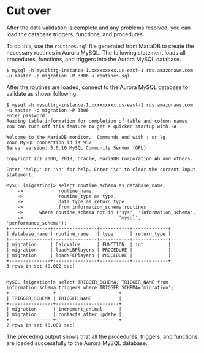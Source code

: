 # Cut over<a name="chap-mariadb2auroramysql.cutover"></a>

After the data validation is complete and any problems resolved, you can load the database triggers, functions, and procedures\.

To do this, use the `routines.sql` file generated from MariaDB to create the necessary routines in Aurora MySQL\. The following statement loads all procedures, functions, and triggers into the Aurora MySQL database\.

```
$ mysql -h mysqltrg-instance-1.xxxxxxxxx.us-east-1.rds.amazonaws.com  -u master -p migration -P 3306 < routines.sql
```

After the routines are loaded, connect to the Aurora MySQL database to validate as shown following\.

```
$ mysql -h mysqltrg-instance-1.xxxxxxxxx.us-east-1.rds.amazonaws.com  -u master -p migration -P 3306
Enter password:
Reading table information for completion of table and column names
You can turn off this feature to get a quicker startup with -A

Welcome to the MariaDB monitor.  Commands end with ; or \g.
Your MySQL connection id is 957
Server version: 5.6.10 MySQL Community Server (GPL)

Copyright (c) 2000, 2018, Oracle, MariaDB Corporation Ab and others.

Enter 'help;' or '\h' for help. Enter '\c' to clear the current input statement.

MySQL [migration]> select routine_schema as database_name,
    ->             routine_name,
    ->             routine_type as type,
    ->             data_type as return_type
    ->             from information_schema.routines
    ->      where routine_schema not in ('sys', 'information_schema',
    ->                                   'mysql', 'performance_schema');
+---------------+----------------+-----------+-------------+
| database_name | routine_name   | type      | return_type |
+---------------+----------------+-----------+-------------+
| migration     | CalcValue      | FUNCTION  | int         |
| migration     | loadMLBPlayers | PROCEDURE |             |
| migration     | loadNFLPlayers | PROCEDURE |             |
+---------------+----------------+-----------+-------------+
3 rows in set (0.002 sec)


MySQL [migration]> select TRIGGER_SCHEMA, TRIGGER_NAME from information_schema.triggers where TRIGGER_SCHEMA='migration';
+----------------+-----------------------+
| TRIGGER_SCHEMA | TRIGGER_NAME          |
+----------------+-----------------------+
| migration      | increment_animal      |
| migration      | contacts_after_update |
+----------------+-----------------------+
2 rows in set (0.009 sec)
```

The preceding output shows that all the procedures, triggers, and functions are loaded successfully to the Aurora MySQL database\.